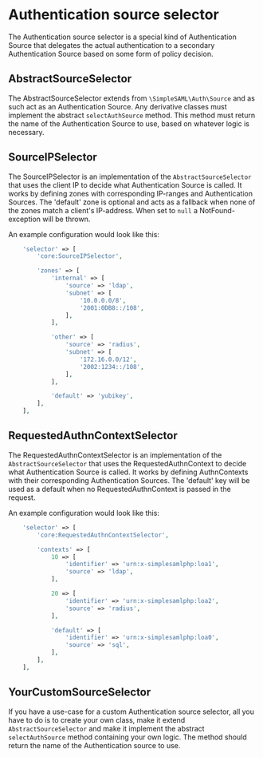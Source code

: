 # Authentication source selector

The Authentication source selector is a special kind of Authentication Source
that delegates the actual authentication to a secondary Authentication Source
based on some form of policy decision.

## AbstractSourceSelector

The AbstractSourceSelector extends from `\SimpleSAML\Auth\Source` and as such
act as an Authentication Source. Any derivative classes must implement the
abstract `selectAuthSource` method. This method must return the name of the
Authentication Source to use, based on whatever logic is necessary.

## SourceIPSelector

The SourceIPSelector is an implementation of the `AbstractSourceSelector` that
uses the client IP to decide what Authentication Source is called.
It works by defining zones with corresponding IP-ranges and Authentication
Sources. The 'default' zone is optional and acts as a fallback when none
of the zones match a client's IP-address. When set to `null` a NotFound-
exception will be thrown.

An example configuration would look like this:

```php
    'selector' => [
        'core:SourceIPSelector',

        'zones' => [
            'internal' => [
                'source' => 'ldap',
                'subnet' => [
                    '10.0.0.0/8',
                    '2001:0DB8::/108',
                ],
            ],

            'other' => [
                'source' => 'radius',
                'subnet' => [
                    '172.16.0.0/12',
                    '2002:1234::/108',
                ],
            ],

            'default' => 'yubikey',
        ],
    ],
```

## RequestedAuthnContextSelector

The RequestedAuthnContextSelector is an implementation of the `AbstractSourceSelector` that
uses the RequestedAuthnContext to decide what Authentication Source is called.
It works by defining AuthnContexts with their corresponding Authentication
Sources. The 'default' key will be used as a default when no RequestedAuthnContext
is passed in the request.

An example configuration would look like this:

```php
    'selector' => [
        'core:RequestedAuthnContextSelector',

        'contexts' => [
            10 => [
                'identifier' => 'urn:x-simplesamlphp:loa1',
                'source' => 'ldap',
            ],

            20 => [
                'identifier' => 'urn:x-simplesamlphp:loa2',
                'source' => 'radius',
            ],

            'default' => [
                'identifier' => 'urn:x-simplesamlphp:loa0',
                'source' => 'sql',
            ],
        ],
    ],
```

## YourCustomSourceSelector

If you have a use-case for a custom Authentication source selector, all you
have to do is to create your own class, make it extend `AbstractSourceSelector`
and make it implement the abstract `selectAuthSource` method containing
your own logic. The method should return the name of the Authentication
source to use.
